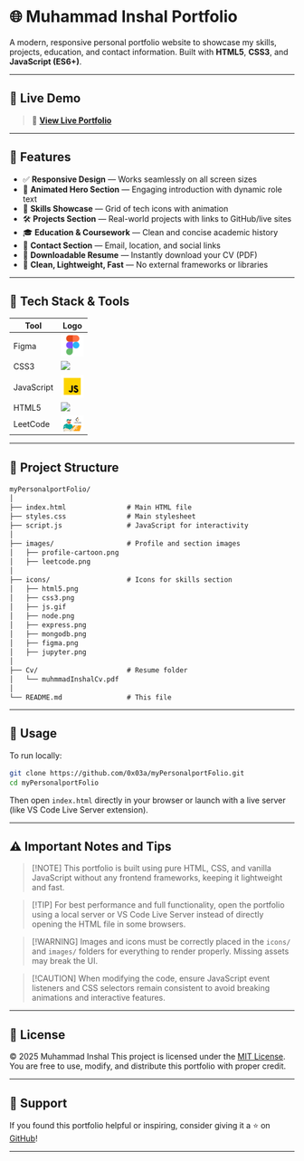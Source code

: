 
# 🌐 Muhammad Inshal Portfolio

A modern, responsive personal portfolio website to showcase my skills, projects, education, and contact information. Built with **HTML5**, **CSS3**, and **JavaScript (ES6+)**.

---

## 🚀 Live Demo

> 🔗 [**View Live Portfolio**](https://0x03a.github.io/My-Portfolio/)  


---

## 🌟 Features

- ✅ **Responsive Design** — Works seamlessly on all screen sizes  
- 🎯 **Animated Hero Section** — Engaging introduction with dynamic role text  
- 🧠 **Skills Showcase** — Grid of tech icons with animation  
- 🛠️ **Projects Section** — Real-world projects with links to GitHub/live sites  
- 🎓 **Education & Coursework** — Clean and concise academic history  
- 📩 **Contact Section** — Email, location, and social links  
- 📄 **Downloadable Resume** — Instantly download your CV (PDF)  
- 🌙 **Clean, Lightweight, Fast** — No external frameworks or libraries  

---

## 🧰 Tech Stack & Tools

| Tool       | Logo                                                                 |
|------------|----------------------------------------------------------------------|
| Figma      | <img src="icons/icons8-figma-50.png" width="40"/>                   |
| CSS3       | <img src="https://icon2.cleanpng.com/20180510/biw/kisspng-html-css-design-and-build-web-sites-web-develop-5af50c33acf486.1786193415260088837084.jpg" width="40"/> |
| JavaScript | <img src="icons/jsgif.gif" width="40"/>                              |
| HTML5      | <img src="https://encrypted-tbn0.gstatic.com/images?q=tbn:ANd9GcTTuspKjKxXgABkRelAAyT-yjDbapueYgL-ag&s" width="40"/> |
| LeetCode   | <img src="images/leetcode.png" width="40"/>                          |


---

## 📁 Project Structure

```plaintext
myPersonalportFolio/
│
├── index.html               # Main HTML file
├── styles.css               # Main stylesheet
├── script.js                # JavaScript for interactivity
│
├── images/                  # Profile and section images
│   ├── profile-cartoon.png
│   ├── leetcode.png
│
├── icons/                   # Icons for skills section
│   ├── html5.png
│   ├── css3.png
│   ├── js.gif
│   ├── node.png
│   ├── express.png
│   ├── mongodb.png
│   ├── figma.png
│   ├── jupyter.png
│
├── Cv/                      # Resume folder
│   └── muhmmadInshalCv.pdf
│
└── README.md                # This file
````

---

## 📄 Usage

To run locally:

```bash
git clone https://github.com/0x03a/myPersonalportFolio.git
cd myPersonalportFolio
```

Then open `index.html` directly in your browser or launch with a live server (like VS Code Live Server extension).

---

## ⚠️ Important Notes and Tips

> \[!NOTE]
> This portfolio is built using pure HTML, CSS, and vanilla JavaScript without any frontend frameworks, keeping it lightweight and fast.

> \[!TIP]
> For best performance and full functionality, open the portfolio using a local server or VS Code Live Server instead of directly opening the HTML file in some browsers.

> \[!WARNING]
> Images and icons must be correctly placed in the `icons/` and `images/` folders for everything to render properly. Missing assets may break the UI.

> \[!CAUTION]
> When modifying the code, ensure JavaScript event listeners and CSS selectors remain consistent to avoid breaking animations and interactive features.

---

## 📝 License

© 2025 Muhammad Inshal
This project is licensed under the [MIT License](LICENSE).
You are free to use, modify, and distribute this portfolio with proper credit.

---

## 🌟 Support

If you found this portfolio helpful or inspiring, consider giving it a ⭐ on [GitHub](https://github.com/0x03a/myPersonalportFolio)!

---



